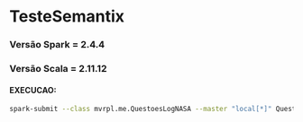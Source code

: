 # TesteSemantix

### Versão Spark = 2.4.4
### Versão Scala = 2.11.12

#### EXECUCAO:
```bash
spark-submit --class mvrpl.me.QuestoesLogNASA --master "local[*]" QuestoesLogNASA.jar
```

